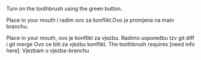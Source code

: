 Turn on the toothbrush using the green button. 

Place in your mouth i radim ovo za konflikt.Ovo je promjena na main branchu.

Place in your mouth, ovo je konflikt za vjezbu. Radimo usporedbu tzv git diff i git merge
Ovo ce biti za vjezbu konflikt.
The toothbrush requires [need info here]. Vjezbam u vjezba-branchu